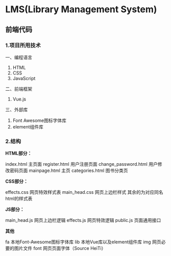 # LMS(Library Management System) 
## 前端代码

### 1.项目所用技术
一、编程语言
1. HTML
2. CSS
3. JavaScript

二、前端框架
1. Vue.js

三、外部库
1. Font Awesome图标字体库
2. element组件库

### 2.结构
**HTML部分：**

index.html  主页面
register.html 用户注册页面
change_password.html  用户修改密码页面
mainpage.html  主页
categories.html  图书分类页

**CSS部分：**

effects.css  网页特效样式表
main_head.css  网页上边栏样式
其余的为对应同名html的样式表

**JS部分：**

main_head.js  网页上边栏逻辑
effects.js  网页特效逻辑
public.js  页面通用接口

**其他**

fa  本地Font-Awesome图标字体库
lib  本地Vue库以及element组件库
img  网页必要的图片文件
font  网页页面字体（Source HeiTi）
